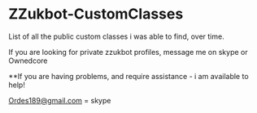 # ZZukbot-CustomClasses


List of all the public custom classes i was able to find, over time.

If you are looking for private zzukbot profiles, message me on skype or Ownedcore 

**If you are having problems, and require assistance - i am available to help!

Ordes189@gmail.com = skype
